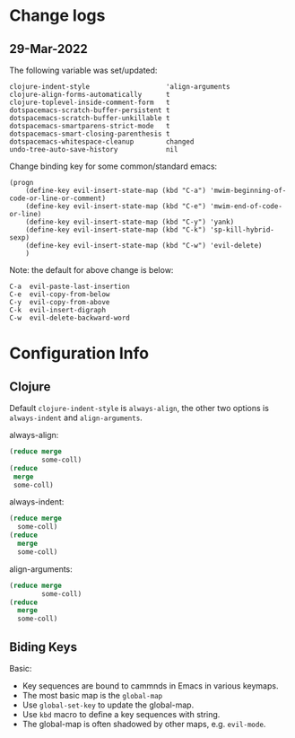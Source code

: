 # Change logs

## 29-Mar-2022

The following variable was set/updated: 

```
clojure-indent-style                   'align-arguments
clojure-align-forms-automatically      t
clojure-toplevel-inside-comment-form   t
dotspacemacs-scratch-buffer-persistent t
dotspacemacs-scratch-buffer-unkillable t
dotspacemacs-smartparens-strict-mode   t
dotspacemacs-smart-closing-parenthesis t
dotspacemacs-whitespace-cleanup        changed
undo-tree-auto-save-history            nil
```

Change binding key for some common/standard emacs:

```elisp
(progn
    (define-key evil-insert-state-map (kbd "C-a") 'mwim-beginning-of-code-or-line-or-comment)
    (define-key evil-insert-state-map (kbd "C-e") 'mwim-end-of-code-or-line)
    (define-key evil-insert-state-map (kbd "C-y") 'yank)
    (define-key evil-insert-state-map (kbd "C-k") 'sp-kill-hybrid-sexp)
    (define-key evil-insert-state-map (kbd "C-w") 'evil-delete)
    )
```

Note: the default for above change is below: 

```
C-a  evil-paste-last-insertion
C-e  evil-copy-from-below
C-y  evil-copy-from-above
C-k  evil-insert-digraph 
C-w  evil-delete-backward-word
```


# Configuration Info

## Clojure

Default `clojure-indent-style` is `always-align`, the other two options is
`always-indent` and `align-arguments`.

always-align:

```clojure
(reduce merge
        some-coll)
(reduce
 merge
 some-coll)
```

always-indent:

```clojure
(reduce merge
  some-coll)
(reduce
  merge
  some-coll)
```

align-arguments:

```clojure
(reduce merge
        some-coll)
(reduce
  merge
  some-coll)
```


## Biding Keys

Basic: 
* Key sequences are bound to cammnds in Emacs in various keymaps.
* The most basic map is the `global-map`
* Use `global-set-key` to update the global-map.
* Use `kbd` macro to define a key sequences with string.
* The global-map is often shadowed by other maps, e.g. `evil-mode`.

